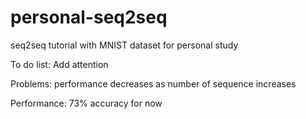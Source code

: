 # personal-seq2seq
seq2seq tutorial with MNIST dataset for personal study


To do list: Add attention

Problems: performance decreases as number of sequence increases

Performance: 73% accuracy for now
